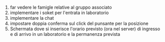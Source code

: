 1. far vedere le famigle relative al gruppo associato
2. implementare i soket per l'entrata in laboratorio
3. implementare la chat 
4. impostare doppia conferma sul click del punsante per la posizione
5. Schermata dove si inserisce l'orario previsto (ora nel server) di ingresso e di arrivo in un laboratorio e la permanenza prevista
